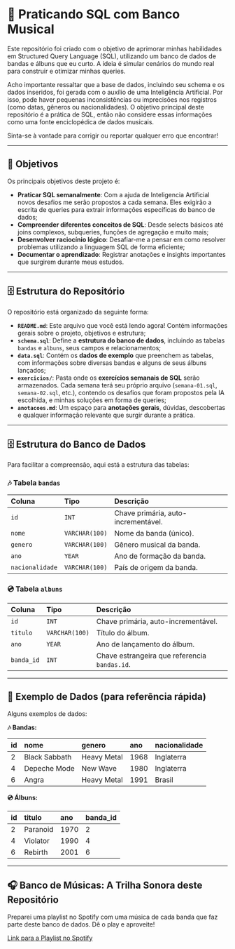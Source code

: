 # 🎵 Praticando SQL com Banco Musical

Este repositório foi criado com o objetivo de aprimorar minhas habilidades em Structured Query Language (SQL), utilizando um banco de dados de bandas e álbuns que eu curto. A ideia é simular cenários do mundo real para construir e otimizar minhas queries.

Acho importante ressaltar que a base de dados, incluindo seu schema e os dados inseridos, foi gerada com o auxílio de uma Inteligência Artificial. Por isso, pode haver pequenas inconsistências ou imprecisões nos registros (como datas, gêneros ou nacionalidades). O objetivo principal deste repositório é a prática de SQL, então não considere essas informações como uma fonte enciclopédica de dados musicais. 

Sinta-se à vontade para corrigir ou reportar qualquer erro que encontrar!

---

## 🎯 Objetivos

Os principais objetivos deste projeto é:

* **Praticar SQL semanalmente**: Com a ajuda de Inteligencia Artificial novos desafios me serão propostos a cada semana. Eles exigirão a escrita de queries para extrair informações específicas do banco de dados;
* **Compreender diferentes conceitos de SQL**: Desde selects básicos até joins complexos, subqueries, funções de agregação e muito mais;
* **Desenvolver raciocínio lógico**: Desafiar-me a pensar em como resolver problemas utilizando a linguagem SQL de forma eficiente;
* **Documentar o aprendizado**: Registrar anotações e insights importantes que surgirem durante meus estudos.

---

## 🗄️ Estrutura do Repositório

O repositório está organizado da seguinte forma:

* **`README.md`**: Este arquivo que você está lendo agora! Contém informações gerais sobre o projeto, objetivos e estrutura;
* **`schema.sql`**: Define a **estrutura do banco de dados**, incluindo as tabelas `bandas` e `albuns`, seus campos e relacionamentos;
* **`data.sql`**: Contém os **dados de exemplo** que preenchem as tabelas, com informações sobre diversas bandas e alguns de seus álbuns lançados;
* **`exercicios/`**: Pasta onde os **exercícios semanais de SQL** serão armazenados. Cada semana terá seu próprio arquivo (`semana-01.sql`, `semana-02.sql`, etc.), contendo os desafios que foram propostos pela IA escolhida, e minhas soluções em forma de queries;
* **`anotacoes.md`**: Um espaço para **anotações gerais**, dúvidas, descobertas e qualquer informação relevante que surgir durante a prática.

---

## 🗄️ Estrutura do Banco de Dados

Para facilitar a compreensão, aqui está a estrutura das tabelas:

### 🎶 Tabela `bandas`

| Coluna         | Tipo        | Descrição                                 |
| :------------- | :---------- | :---------------------------------------- |
| `id`           | `INT`       | Chave primária, auto-incrementável.       |
| `nome`         | `VARCHAR(100)` | Nome da banda (único).                    |
| `genero`       | `VARCHAR(100)` | Gênero musical da banda.                  |
| `ano`          | `YEAR`      | Ano de formação da banda.                 |
| `nacionalidade` | `VARCHAR(100)` | País de origem da banda.                  |

### 💿 Tabela `albuns`

| Coluna    | Tipo        | Descrição                                |
| :-------- | :---------- | :--------------------------------------- |
| `id`      | `INT`       | Chave primária, auto-incrementável.      |
| `titulo`  | `VARCHAR(100)` | Título do álbum.                         |
| `ano`     | `YEAR`      | Ano de lançamento do álbum.              |
| `banda_id` | `INT`       | Chave estrangeira que referencia `bandas.id`. |

---

## 🎲 Exemplo de Dados (para referência rápida)

Alguns exemplos de dados:

**🎶 Bandas:**

| id | nome             | genero        | ano  | nacionalidade |
| -- | :--------------- | :------------ | :--- | :------------ |
| 2  | Black Sabbath    | Heavy Metal   | 1968 | Inglaterra    |
| 4  | Depeche Mode	    | New Wave	    | 1980 | Inglaterra    |
| 6  | Angra            | Heavy Metal   | 1991 | Brasil        |

**💿 Álbuns:**

| id  | titulo           | ano  | banda_id |
| --- | :--------------- | :--- | :------- |
| 2   | Paranoid         | 1970 | 2        |
| 4	  | Violator	       | 1990	| 4        |
| 6   | Rebirth          | 2001 | 6        |

---

## 🎧 Banco de Músicas: A Trilha Sonora deste Repositório

Preparei uma playlist no Spotify com uma música de cada banda que faz parte deste banco de dados. Dê o play e aproveite!

[Link para a Playlist no Spotify](https://open.spotify.com/playlist/0RQxfR5w4pFWLKAiJ5Ytyq?si=9BExgnpEQQGVlLJ0jcapcQ&pi=BA4d1dDbRb-Y5)

